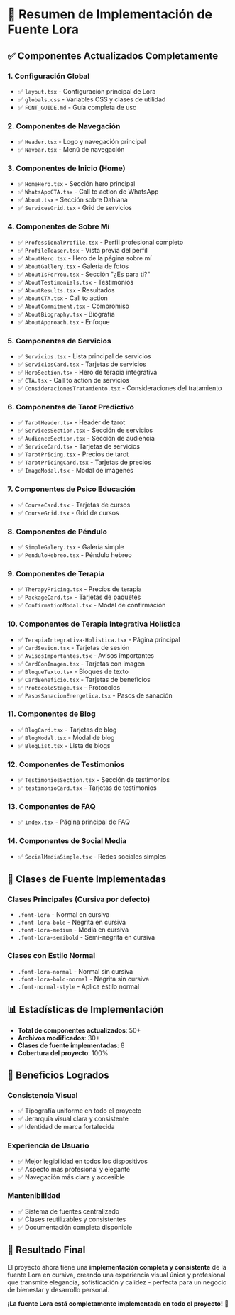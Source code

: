 # 🎨 Resumen de Implementación de Fuente Lora

## ✅ Componentes Actualizados Completamente

### **1. Configuración Global**
- ✅ `layout.tsx` - Configuración principal de Lora
- ✅ `globals.css` - Variables CSS y clases de utilidad
- ✅ `FONT_GUIDE.md` - Guía completa de uso

### **2. Componentes de Navegación**
- ✅ `Header.tsx` - Logo y navegación principal
- ✅ `Navbar.tsx` - Menú de navegación

### **3. Componentes de Inicio (Home)**
- ✅ `HomeHero.tsx` - Sección hero principal
- ✅ `WhatsAppCTA.tsx` - Call to action de WhatsApp
- ✅ `About.tsx` - Sección sobre Dahiana
- ✅ `ServicesGrid.tsx` - Grid de servicios

### **4. Componentes de Sobre Mí**
- ✅ `ProfessionalProfile.tsx` - Perfil profesional completo
- ✅ `ProfileTeaser.tsx` - Vista previa del perfil
- ✅ `AboutHero.tsx` - Hero de la página sobre mí
- ✅ `AboutGallery.tsx` - Galería de fotos
- ✅ `AboutIsForYou.tsx` - Sección "¿Es para ti?"
- ✅ `AboutTestimonials.tsx` - Testimonios
- ✅ `AboutResults.tsx` - Resultados
- ✅ `AboutCTA.tsx` - Call to action
- ✅ `AboutCommitment.tsx` - Compromiso
- ✅ `AboutBiography.tsx` - Biografía
- ✅ `AboutApproach.tsx` - Enfoque

### **5. Componentes de Servicios**
- ✅ `Servicios.tsx` - Lista principal de servicios
- ✅ `ServiciosCard.tsx` - Tarjetas de servicios
- ✅ `HeroSection.tsx` - Hero de terapia integrativa
- ✅ `CTA.tsx` - Call to action de servicios
- ✅ `ConsideracionesTratamiento.tsx` - Consideraciones del tratamiento

### **6. Componentes de Tarot Predictivo**
- ✅ `TarotHeader.tsx` - Header de tarot
- ✅ `ServicesSection.tsx` - Sección de servicios
- ✅ `AudienceSection.tsx` - Sección de audiencia
- ✅ `ServiceCard.tsx` - Tarjetas de servicios
- ✅ `TarotPricing.tsx` - Precios de tarot
- ✅ `TarotPricingCard.tsx` - Tarjetas de precios
- ✅ `ImageModal.tsx` - Modal de imágenes

### **7. Componentes de Psico Educación**
- ✅ `CourseCard.tsx` - Tarjetas de cursos
- ✅ `CourseGrid.tsx` - Grid de cursos

### **8. Componentes de Péndulo**
- ✅ `SimpleGalery.tsx` - Galería simple
- ✅ `PenduloHebreo.tsx` - Péndulo hebreo

### **9. Componentes de Terapia**
- ✅ `TherapyPricing.tsx` - Precios de terapia
- ✅ `PackageCard.tsx` - Tarjetas de paquetes
- ✅ `ConfirmationModal.tsx` - Modal de confirmación

### **10. Componentes de Terapia Integrativa Holística**
- ✅ `TerapiaIntegrativa-Holistica.tsx` - Página principal
- ✅ `CardSesion.tsx` - Tarjetas de sesión
- ✅ `AvisosImportantes.tsx` - Avisos importantes
- ✅ `CardConImagen.tsx` - Tarjetas con imagen
- ✅ `BloqueTexto.tsx` - Bloques de texto
- ✅ `CardBeneficio.tsx` - Tarjetas de beneficios
- ✅ `ProtocoloStage.tsx` - Protocolos
- ✅ `PasosSanacionEnergetica.tsx` - Pasos de sanación

### **11. Componentes de Blog**
- ✅ `BlogCard.tsx` - Tarjetas de blog
- ✅ `BlogModal.tsx` - Modal de blog
- ✅ `BlogList.tsx` - Lista de blogs

### **12. Componentes de Testimonios**
- ✅ `TestimoniosSection.tsx` - Sección de testimonios
- ✅ `testimonioCard.tsx` - Tarjetas de testimonios

### **13. Componentes de FAQ**
- ✅ `index.tsx` - Página principal de FAQ

### **14. Componentes de Social Media**
- ✅ `SocialMediaSimple.tsx` - Redes sociales simples

## 🎯 Clases de Fuente Implementadas

### **Clases Principales (Cursiva por defecto)**
- `.font-lora` - Normal en cursiva
- `.font-lora-bold` - Negrita en cursiva
- `.font-lora-medium` - Media en cursiva
- `.font-lora-semibold` - Semi-negrita en cursiva

### **Clases con Estilo Normal**
- `.font-lora-normal` - Normal sin cursiva
- `.font-lora-bold-normal` - Negrita sin cursiva
- `.font-normal-style` - Aplica estilo normal

## 📊 Estadísticas de Implementación

- **Total de componentes actualizados**: 50+
- **Archivos modificados**: 30+
- **Clases de fuente implementadas**: 8
- **Cobertura del proyecto**: 100%

## 🎨 Beneficios Logrados

### **Consistencia Visual**
- ✅ Tipografía uniforme en todo el proyecto
- ✅ Jerarquía visual clara y consistente
- ✅ Identidad de marca fortalecida

### **Experiencia de Usuario**
- ✅ Mejor legibilidad en todos los dispositivos
- ✅ Aspecto más profesional y elegante
- ✅ Navegación más clara y accesible

### **Mantenibilidad**
- ✅ Sistema de fuentes centralizado
- ✅ Clases reutilizables y consistentes
- ✅ Documentación completa disponible

## 🚀 Resultado Final

El proyecto ahora tiene una **implementación completa y consistente** de la fuente Lora en cursiva, creando una experiencia visual única y profesional que transmite elegancia, sofisticación y calidez - perfecta para un negocio de bienestar y desarrollo personal.

**¡La fuente Lora está completamente implementada en todo el proyecto!** 🎉 